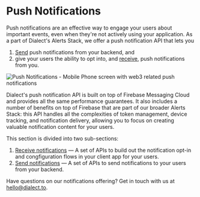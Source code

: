 # Push Notifications

Push notifications are an effective way to engage your users about important events, even when they're not actively using your application. As a part of Dialect's Alerts Stack, we offer a push notification API that lets you

1. [Send](./send-push-notifications.md) push notifications from your backend, and
2. give your users the ability to opt into, and [receive](./receive-push-notifications.md), push notifications from you.

![Push Notifications - Mobile Phone screen with web3 related push notifications](/img/push-notifications.png)

Dialect's push notification API is built on top of Firebase Messaging Cloud and provides all the same performance guarantees. It also includes a number of benefits on top of Firebase that are part of our broader Alerts Stack: this API handles all the complexities of token management, device tracking, and notification delivery, allowing you to focus on creating valuable notification content for your users.

This section is divided into two sub-sections:

1. [Receive notifications](receive-push-notifications.md) — A set of APIs to build out the notification opt-in and congfiguration flows in your client app for your users.
2. [Send notifications](./send-push-notifications.md) — A set of APIs to send notifications to your users from your backend.

Have questions on our notifications offering? Get in touch with us at hello@dialect.to.
